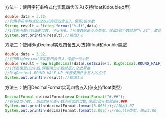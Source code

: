 方法一：使用字符串格式化实现四舍五入(支持float和double类型)

```java
double data = 3.02;
//利用字符串格式化的方式实现四舍五入,保留1位小数
String result = String.format("%.1f",data);
//1代表小数点后面的位数, 不足补0。f代表数据是浮点类型。保留2位小数就是“%.2f”，依此累推。
System.out.println(result);//输出3.0
```

方法二：使用BigDecimal实现四舍五入(支持float和double类型)

```java
double data = 3.02;
//利用BigDecimal来实现四舍五入.保留一位小数
double result = new BigDecimal(data).setScale(1, BigDecimal.ROUND_HALF_UP).doubleValue();
//1代表保留1位小数,保留两位小数就是2,依此累推
//BigDecimal.ROUND_HALF_UP 代表使用四舍五入的方式
System.out.println(result);//输出3.0
```

方法三：使用DecimalFormat实现四舍五入(仅支持float类型)

```java
DecimalFormat decimalFormat=new DecimalFormat("#.##");
//保留2位小数，.后面的#代表小数点后面的位数,保留3位小数就是#.###
System.out.println(decimalFormat.format(3.065f));//输出3.07
System.out.println(decimalFormat.format(3.065));//double类型，输出3.06
```
